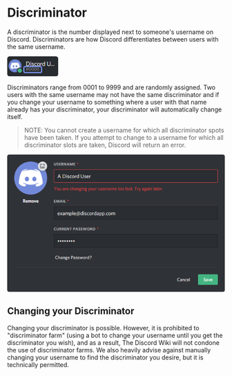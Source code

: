 <!-- TITLE: Discriminator -->
<!-- SUBTITLE: Information about Discord discriminators -->

# Discriminator
A discriminator is the number displayed next to someone's username on Discord. Discriminators are how Discord differentiates between users with the same username.

![Discrim](/uploads/discriminator/discrim.png "Discrim")

Discriminators range from 0001 to 9999 and are randomly assigned. Two users with the same username may not have the same discriminator and if you change your username to something where a user with that name already has your discriminator, your discriminator will automatically change itself.

 > NOTE: You cannot create a username for which all discriminator spots have been taken. If you attempt to change to a username for which all discriminator slots are taken, Discord will return an error.

![Usernamechange](/uploads/discriminator/usernamechange.png "Usernamechange")

## Changing your Discriminator
Changing your discriminator is possible. However, it is prohibited to "discriminator farm" (using a bot to change your username until you get the discriminator you wish), and as a result, The Discord Wiki will not condone the use of discriminator farms. We also heavily advise against manually changing your username to find the discriminator you desire, but it is technically permitted.